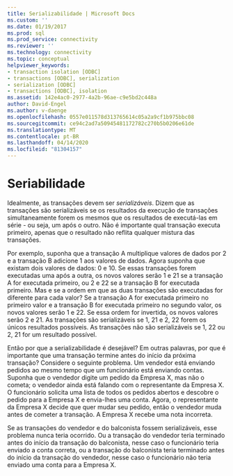 ```yaml
---
title: Serializabilidade | Microsoft Docs
ms.custom: ''
ms.date: 01/19/2017
ms.prod: sql
ms.prod_service: connectivity
ms.reviewer: ''
ms.technology: connectivity
ms.topic: conceptual
helpviewer_keywords:
- transaction isolation [ODBC]
- transactions [ODBC], serialization
- serialization [ODBC]
- transactions [ODBC], isolation
ms.assetid: 142e4ac0-2977-4a2b-96ae-c9e5bd2c448a
author: David-Engel
ms.author: v-daenge
ms.openlocfilehash: 0557e011578d313765614c05a2a9cf1b975bbc08
ms.sourcegitcommit: ce94c2ad7a50945481172782c270b5b0206e61de
ms.translationtype: MT
ms.contentlocale: pt-BR
ms.lasthandoff: 04/14/2020
ms.locfileid: "81304157"
---
```

# <a name="serializability"></a>Seriabilidade
Idealmente, as transações devem ser *serializáveis*. Dizem que as transações são serializáveis se os resultados da execução de transações simultaneamente forem os mesmos que os resultados de executá-las em série - ou seja, um após o outro. Não é importante qual transação executa primeiro, apenas que o resultado não reflita qualquer mistura das transações.  
  
 Por exemplo, suponha que a transação A multiplique valores de dados por 2 e a transação B adicione 1 aos valores de dados. Agora suponha que existam dois valores de dados: 0 e 10. Se essas transações forem executadas uma após a outra, os novos valores serão 1 e 21 se a transação A for executada primeiro, ou 2 e 22 se a transação B for executada primeiro. Mas e se a ordem em que as duas transações são executadas for diferente para cada valor? Se a transação A for executada primeiro no primeiro valor e a transação B for executada primeiro no segundo valor, os novos valores serão 1 e 22. Se essa ordem for invertida, os novos valores serão 2 e 21. As transações são serializáveis se 1, 21 e 2, 22 forem os únicos resultados possíveis. As transações não são serializáveis se 1, 22 ou 2, 21 for um resultado possível.  
  
 Então por que a serializabilidade é desejável? Em outras palavras, por que é importante que uma transação termine antes do início da próxima transação? Considere o seguinte problema. Um vendedor está enviando pedidos ao mesmo tempo que um funcionário está enviando contas. Suponha que o vendedor digite um pedido da Empresa X, mas não o cometa; o vendedor ainda está falando com o representante da Empresa X. O funcionário solicita uma lista de todos os pedidos abertos e descobre o pedido para a Empresa X e envia-lhes uma conta. Agora, o representante da Empresa X decide que quer mudar seu pedido, então o vendedor muda antes de cometer a transação. A Empresa X recebe uma nota incorreta.  
  
 Se as transações do vendedor e do balconista fossem serializáveis, esse problema nunca teria ocorrido. Ou a transação do vendedor teria terminado antes do início da transação do balconista, nesse caso o funcionário teria enviado a conta correta, ou a transação do balconista teria terminado antes do início da transação do vendedor, nesse caso o funcionário não teria enviado uma conta para a Empresa X.
